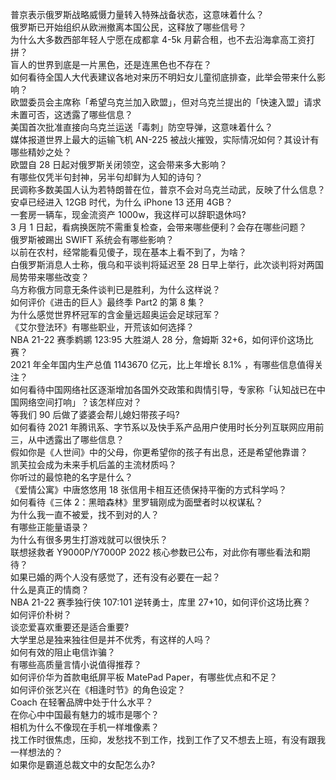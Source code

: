 普京表示俄罗斯战略威慑力量转入特殊战备状态，这意味着什么？  
俄罗斯已开始组织从欧洲撤离本国公民，这释放了哪些信号？  
为什么大多数西部年轻人宁愿在成都拿 4-5k 月薪合租，也不去沿海拿高工资打拼？  
盲人的世界到底是一片黑色，还是连黑色也不存在？  
如何看待全国人大代表建议各地对来历不明妇女儿童彻底排查，此举会带来什么影响？  
欧盟委员会主席称「希望乌克兰加入欧盟」，但对乌克兰提出的「快速入盟」请求未置可否，这透露了哪些信息？  
美国首次批准直接向乌克兰运送「毒刺」防空导弹，这意味着什么？  
媒体报道世界上最大的运输飞机 AN-225 被战火摧毁，实际情况如何？其设计有哪些精妙之处？  
欧盟自 28 日起对俄罗斯关闭领空，这会带来多大影响？  
有哪些仅凭半句封神，另半句却鲜为人知的诗句？  
民调称多数美国人认为若特朗普在位，普京不会对乌克兰动武，反映了什么信息？  
安卓已经进入 12GB 时代，为什么 iPhone 13 还用 4GB？  
一套房一辆车，现金流资产 1000w，我这样可以辞职退休吗?  
3 月 1 日起，看病换医院不需重复检查，会带来哪些便利？会存在哪些问题？  
俄罗斯被踢出 SWIFT 系统会有哪些影响？  
以前在农村，经常能看见傻子，现在基本上看不到了，为啥？  
白俄罗斯消息人士称，俄乌和平谈判将延迟至 28 日早上举行，此次谈判将对两国局势带来哪些改变？  
乌方称俄方同意无条件谈判已是胜利，为什么这样说？  
如何评价《进击的巨人》最终季 Part2 的第 8 集？  
为什么感觉世界杯冠军的含金量远超奥运会足球冠军？  
《艾尔登法环》有哪些职业，开荒该如何选择？  
NBA 21-22 赛季鹈鹕 123:95 大胜湖人 28 分，詹姆斯 32+6，如何评价这场比赛？  
2021 年全年国内生产总值 1143670 亿元，比上年增长 8.1% ，有哪些信息值得关注？  
如何看待中国网络社区逐渐增加各国外交政策和舆情引导，专家称「认知战已在中国网络空间打响」？该怎样应对？  
等我们 90 后做了婆婆会帮儿媳妇带孩子吗?  
如何看待 2021 年腾讯系、字节系以及快手系产品用户使用时长分列互联网应用前三，从中透露出了哪些信息？  
假如你是《人世间》中的父母，你更希望你的孩子有出息，还是希望他靠谱？  
凯芙拉会成为未来手机后盖的主流材质吗？  
你听过的最惊艳的名字是什么？  
《爱情公寓》中唐悠悠用 18 张信用卡相互还债保持平衡的方式科学吗？  
如何看待《三体 2：黑暗森林》里罗辑刚成为面壁者时以权谋私？  
为什么我一直不被爱，找不到对的人？  
有哪些正能量语录？  
为什么有很多男生打游戏就可以很快乐？  
联想拯救者 Y9000P/Y7000P 2022 核心参数已公布，对此你有哪些看法和期待？  
如果已婚的两个人没有感觉了，还有没有必要在一起？  
什么是真正的情商？  
NBA 21-22 赛季独行侠 107:101 逆转勇士，库里 27+10，如何评价这场比赛？  
如何评价朴树？  
谈恋爱喜欢重要还是适合重要?  
大学里总是独来独往但是并不优秀，有这样的人吗？  
如何有效的阻止电信诈骗？  
有哪些高质量言情小说值得推荐？  
如何评价华为首款电纸屏平板 MatePad Paper，有哪些优点和不足？  
如何评价张艺兴在《相逢时节》的角色设定？  
Coach 在轻奢品牌中处于什么水平？  
在你心中中国最有魅力的城市是哪个？  
相机为什么不像现在手机一样堆像素？  
找工作时很焦虑，压抑，发愁找不到工作，找到工作了又不想去上班，有没有跟我一样想法的？  
如果你是霸道总裁文中的女配怎么办?  
